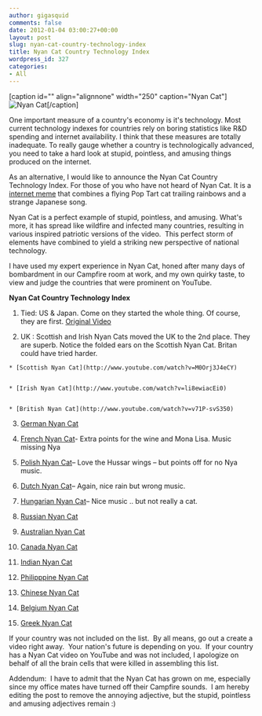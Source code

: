 ```yaml
---
author: gigasquid
comments: false
date: 2012-01-04 03:00:27+00:00
layout: post
slug: nyan-cat-country-technology-index
title: Nyan Cat Country Technology Index
wordpress_id: 327
categories:
- All
---
```


[caption id="" align="alignnone" width="250" caption="Nyan Cat"]![Nyan Cat](http://upload.wikimedia.org/wikipedia/en/e/ed/Nyan_cat_250px_frame.PNG)[/caption]

One important measure of a country's economy is it's technology. Most current technology indexes for countries rely on boring statistics like R&D spending and internet availability. I think that these measures are totally inadequate. To really gauge whether a country is technologically advanced, you need to take a hard look at stupid, pointless, and amusing things produced on the internet.

As an alternative, I would like to announce the Nyan Cat Country Technology Index. For those of you who have not heard of Nyan Cat. It is a [internet meme](http://en.wikipedia.org/wiki/Nyan_Cat) that combines a flying Pop Tart cat trailing rainbows and a strange Japanese song.

Nyan Cat is a perfect example of stupid, pointless, and amusing. What's more, it has spread like wildfire and infected many countries, resulting in various inspired patriotic versions of the video.  This perfect storm of elements have combined to yield a striking new perspective of national technology.

I have used my expert experience in Nyan Cat, honed after many days of bombardment in our Campfire room at work, and my own quirky taste, to view and judge the countries that were prominent on YouTube.

**Nyan Cat Country Technology Index**



	
  1. Tied: US & Japan. Come on they started the whole thing. Of course, they are first.
[Original Video](http://www.youtube.com/watch?v=QH2-TGUlwu4)

	
  2. UK : Scottish and Irish Nyan Cats moved the UK to the 2nd place. They are superb. Notice the folded ears on the Scottish Nyan Cat. Britan could have tried harder.

	
    * [Scottish Nyan Cat](http://www.youtube.com/watch?v=M0Orj3J4eCY)

	
    * [Irish Nyan Cat](http://www.youtube.com/watch?v=li8ewiacEi0)

	
    * [British Nyan Cat](http://www.youtube.com/watch?v=v71P-svS350)




	
  3. [German Nyan Cat](http://www.youtube.com/watch?v=gLfYXp_1OxM&feature=related)

	
  4. [French Nyan Cat](http://www.youtube.com/watch?v=-RkGROpgSe0&feature=related<)- Extra points for the wine and Mona Lisa. Music missing Nya

	
  5. [Polish Nyan Cat](http://www.youtube.com/watch?v=l4Cpwbyaxyg&feature=related)– Love the Hussar wings – but points off for no Nya music.

	
  6. [Dutch Nyan Cat](http://www.youtube.com/watch?v=uW5rSLYv9-c&feature=related)– Again, nice rain but wrong music.

	
  7. [Hungarian Nyan Cat](http://www.youtube.com/watch?v=eR43onV7A70&feature=related)– Nice music .. but not really a cat.

	
  8. [Russian Nyan Cat](http://www.youtube.com/watch?v=9cY2VybnyNE&feature=related)

	
  9. [Australian Nyan Cat](http://www.youtube.com/watch?v=Qlb4omuxW7c)

	
  10. [Canada Nyan Cat](http://www.youtube.com/watch?v=KMLsNirMwLk)

	
  11. [Indian Nyan Cat](http://www.youtube.com/watch?v=Zt-txccFOAQ&feature=related)

	
  12. [Philipppine Nyan Cat]( http://www.youtube.com/watch?v=EUZOxWXWhHk&feature=related)

	
  13. [Chinese Nyan Cat](http://www.youtube.com/watch?v=lJ2YzIRwhic&feature=related)

	
  14. [Belgium Nyan Cat](http://www.youtube.com/watch?v=hf1yHrOlAwk&feature=related)

	
  15. [Greek Nyan Cat](http://www.youtube.com/watch?v=Y0VyEOilF0M&feature=related)


If your country was not included on the list.  By all means, go out a create a video right away.  Your nation's future is depending on you.  If your country has a Nyan Cat video on YouTube and was not included, I apologize on behalf of all the brain cells that were killed in assembling this list.



Addendum:  I have to admit that the Nyan Cat has grown on me, especially since my office mates have turned off their Campfire sounds.  I am hereby editing the post to remove the annoying adjective, but the stupid, pointless and amusing adjectives remain :)
